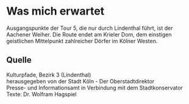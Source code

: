 Was mich erwartet
=================

Ausgangspunkte der Tour 5, die nur durch Lindenthal führt, ist der Aachener Weiher. Die Route
endet am Krieler Dom, dem einstigen geistlichen Mittelpunkt zahlreicher Dörfer im Kölner Westen.

Quelle
------

Kulturpfade, Bezirk 3 (Lindenthal)  
herausgegeben von der Stadt Köln - Der Oberstadtdirektor  
Presse- und Informationsamt in Verbindung mit dem Stadtkonservator  
Texte: Dr. Wolfram Hagspiel

